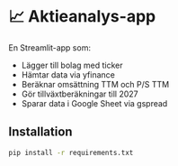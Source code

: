 # 📈 Aktieanalys-app

En Streamlit-app som:

- Lägger till bolag med ticker
- Hämtar data via yfinance
- Beräknar omsättning TTM och P/S TTM
- Gör tillväxtberäkningar till 2027
- Sparar data i Google Sheet via gspread

## Installation

```bash
pip install -r requirements.txt
